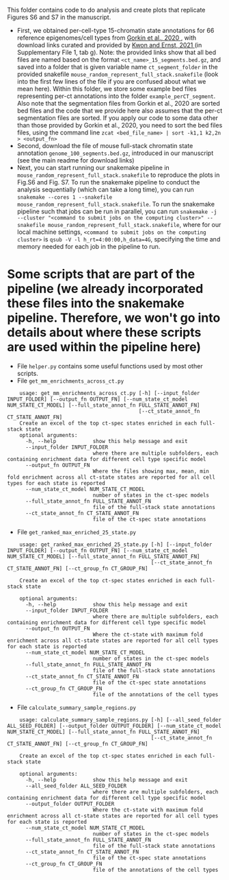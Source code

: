 This folder contains code to do analysis and create plots that replicate Figures S6 and S7 in the manuscript. 
- First, we obtained per-cell-type 15-chromatin state annotations for 66 reference epigenomes/cell types from <a href="https://www.nature.com/articles/s41586-020-2093-3"> Gorkin et al., 2020 </a> , with download links curated and provided by <a href="https://www.nature.com/articles/s41467-021-22653-8#Sec35">Kwon and Ernst, 2021 </a> (in Supplementary File 1, tab g). Note: the provided links show that all bed files are named based on the format ```<ct_name>_15_segments.bed.gz```, and saved into a folder that is given variable name ```ct_segment_folder``` in the provided snakefile ```mouse_random_represent_full_stack.snakefile``` (look into the first few lines of the file if you are confused about what we mean here). Within this folder, we store some example bed files representing per-ct annotations into the folder ```example_perCT_segment```. Also note that the segmentation files from Gorkin et al., 2020 are sorted bed files and the code that we provide here also assumes that the per-ct segmentation files are sorted. If you apply our code to some data other than those provided by Gorkin et al., 2020, you need to sort the bed files files, using the command line ```zcat <bed_file_name> | sort -k1,1 k2,2n > <output_fn> ``` 
- Second, download the file of mouse full-stack chromatin state annotation ```genome_100_segments.bed.gz```, introduced in our manuscript (see the main readme for download links)
- Next, you can start running our snakemake pipeline in ```mouse_random_represent_full_stack.snakefile``` to reproduce the plots in Fig.S6 and Fig. S7. To run the snakemake pipeline to conduct the analysis sequentially (which can take a long time), you can run ```snakemake --cores 1 --snakefile mouse_random_represent_full_stack.snakefile```. To run the snakemake pipeline such that jobs can be run in parallel, you can run ```snakemake -j --cluster "<command to submit jobs on the computing cluster>" --snakefile mouse_random_represent_full_stack.snakefile```, where for our local machine settings, ```<command to submit jobs on the computing cluster>``` is ```qsub -V -l h_rt=4:00:00,h_data=4G```, specifying the time and memory needed for each job in the pipeline to run. 
# Some scripts that are part of the pipeline (we already incorporated these files into the snakemake pipeline. Therefore, we won't go into details about where these scripts are used within the pipeline here)
- File ```helper.py``` contains some useful functions used by most other scripts.
- File ```get_mm_enrichments_across_ct.py```
```
	usage: get_mm_enrichments_across_ct.py [-h] [--input_folder INPUT_FOLDER] [--output_fn OUTPUT_FN] [--num_state_ct_model NUM_STATE_CT_MODEL] [--full_state_annot_fn FULL_STATE_ANNOT_FN]
	                                       [--ct_state_annot_fn CT_STATE_ANNOT_FN]
	Create an excel of the top ct-spec states enriched in each full-stack state
	optional arguments:
	  -h, --help            show this help message and exit
	  --input_folder INPUT_FOLDER
	                        where there are multiple subfolders, each containing enrichment data for different cell type specific model
	  --output_fn OUTPUT_FN
	                        Where the files showing max, mean, min fold enrichment across all ct-state states are reported for all cell types for each state is reported
	  --num_state_ct_model NUM_STATE_CT_MODEL
	                        number of states in the ct-spec models
	  --full_state_annot_fn FULL_STATE_ANNOT_FN
	                        file of the full-stack state annotations
	  --ct_state_annot_fn CT_STATE_ANNOT_FN
	                        file of the ct-spec state annotations
```
- File ```get_ranked_max_enriched_25_state.py```
```
	usage: get_ranked_max_enriched_25_state.py [-h] [--input_folder INPUT_FOLDER] [--output_fn OUTPUT_FN] [--num_state_ct_model NUM_STATE_CT_MODEL] [--full_state_annot_fn FULL_STATE_ANNOT_FN]
	                                           [--ct_state_annot_fn CT_STATE_ANNOT_FN] [--ct_group_fn CT_GROUP_FN]

	Create an excel of the top ct-spec states enriched in each full-stack state

	optional arguments:
	  -h, --help            show this help message and exit
	  --input_folder INPUT_FOLDER
	                        where there are multiple subfolders, each containing enrichment data for different cell type specific model
	  --output_fn OUTPUT_FN
	                        Where the ct-state with maximum fold enrichment across all ct-state states are reported for all cell types for each state is reported
	  --num_state_ct_model NUM_STATE_CT_MODEL
	                        number of states in the ct-spec models
	  --full_state_annot_fn FULL_STATE_ANNOT_FN
	                        file of the full-stack state annotations
	  --ct_state_annot_fn CT_STATE_ANNOT_FN
	                        file of the ct-spec state annotations
	  --ct_group_fn CT_GROUP_FN
	                        file of the annotations of the cell types
```
- File ```calculate_summary_sample_regions.py```
```
	usage: calculate_summary_sample_regions.py [-h] [--all_seed_folder ALL_SEED_FOLDER] [--output_folder OUTPUT_FOLDER] [--num_state_ct_model NUM_STATE_CT_MODEL] [--full_state_annot_fn FULL_STATE_ANNOT_FN]
	                                           [--ct_state_annot_fn CT_STATE_ANNOT_FN] [--ct_group_fn CT_GROUP_FN]

	Create an excel of the top ct-spec states enriched in each full-stack state

	optional arguments:
	  -h, --help            show this help message and exit
	  --all_seed_folder ALL_SEED_FOLDER
	                        where there are multiple subfolders, each containing enrichment data for different cell type specific model
	  --output_folder OUTPUT_FOLDER
	                        Where the ct-state with maximum fold enrichment across all ct-state states are reported for all cell types for each state is reported
	  --num_state_ct_model NUM_STATE_CT_MODEL
	                        number of states in the ct-spec models
	  --full_state_annot_fn FULL_STATE_ANNOT_FN
	                        file of the full-stack state annotations
	  --ct_state_annot_fn CT_STATE_ANNOT_FN
	                        file of the ct-spec state annotations
	  --ct_group_fn CT_GROUP_FN
	                        file of the annotations of the cell types
```